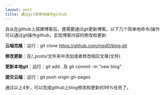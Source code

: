 ```yaml
---
layout: post
title: 通过git简单地操作github
---
```

自从在github上搭建博客后，便需要通过git更新博客。以下几个简单地命令/操作可以通过git操作github，实现博客内容的修改和更新:

**云端克隆**：运行：git clone https://github.com/med0/blog.git

**修改更新**：在/_posts/文件夹中添加或者修改相应文章(文件)

**更新本地git**：运行：git add .  及  git commit -m "new blog"

**提交云端**：运行：git push origin gh-pages

通过以上4步，可以完成github上blog修改和更新的99%任务了。
